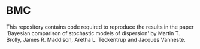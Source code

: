 # BMC

This repository contains code required to reproduce the results in the paper 'Bayesian comparison of stochastic models of dispersion' by Martin T. Brolly, James R. Maddison, Aretha L. Teckentrup and Jacques Vanneste.